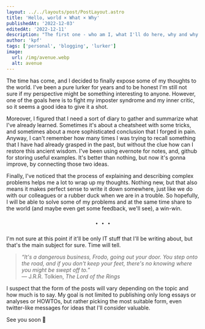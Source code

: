 ```yaml
---
layout: ../../layouts/post/PostLayout.astro
title: 'Hello, world × What × Why'
publishedAt: '2022-12-03'
editedAt: '2022-12-11'
description: "The first one - who am I, what I'll do here, why and why so late"
author: 'kpf'
tags: ['personal', 'blogging', 'lurker']
image:
  url: /img/avenue.webp
  alt: avenue
---
```


The time has come, and I decided to finally expose some of my thoughts to the world. I've been a pure lurker for years and to be honest I'm still not sure if my perspective might be something interesting to anyone. However, one of the goals here is to fight my imposter syndrome and my inner critic, so it seems a good idea to give it a shot.

Moreover, I figured that I need a sort of diary to gather and summarize what I've already learned. Sometimes it's about a cheatsheet with some tricks, and sometimes about a more sophisticated conclusion that I forged in pain. Anyway, I can't remember how many times I was trying to recall something that I have had already grasped in the past, but without the clue how can I restore this ancient wisdom. I've been using evernote for notes, and, github for storing useful examples. It's better than nothing, but now it's gonna improve, by connecting those two ideas.

Finally, I've noticed that the process of explaining and describing complex problems helps me a lot to wrap up my thoughts. Nothing new, but that also means it makes perfect sense to write it down somewhere, just like we do with our colleagues or a rubber duck when we are in a trouble. So hopefully, I will be able to solve some of my problems and at the same time share to the world (and maybe even get some feedback, we'll see), a win-win.

<div style="text-align: center; font-size: 2em"> · · · </div>

I'm not sure at this point if it'll be only IT stuff that I'll be writing about, but that's the main subject for sure. Time will tell.

> _“It's a dangerous business, Frodo, going out your door. You step onto the road, and if you don't keep your feet, there's no knowing where you might be swept off to.”_  
>  ― J.R.R. Tolkien, _The Lord of the Rings_

I suspect that the form of the posts will vary depending on the topic and how much is to say. My goal is not limited to publishing only long essays or analyses or HOWTOs, but rather picking the most suitable form, even twitter-like messages for ideas that I'll consider valuable.

See you soon 🖖

